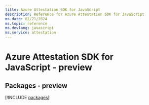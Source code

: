 ```yaml
---
title: Azure Attestation SDK for JavaScript
description: Reference for Azure Attestation SDK for JavaScript
ms.date: 02/21/2024
ms.topic: reference
ms.devlang: javascript
ms.service: attestation
---
```

# Azure Attestation SDK for JavaScript - preview
## Packages - preview
[!INCLUDE [packages](attestation-index.md)]